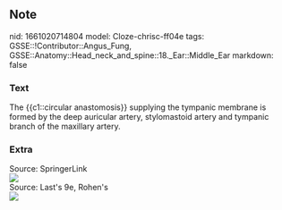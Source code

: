 ## Note
nid: 1661020714804
model: Cloze-chrisc-ff04e
tags: GSSE::!Contributor::Angus_Fung, GSSE::Anatomy::Head_neck_and_spine::18._Ear::Middle_Ear
markdown: false

### Text
The {{c1::circular anastomosis}} supplying the tympanic membrane is formed by the deep auricular artery, stylomastoid artery and tympanic branch of the maxillary artery.

### Extra
<div>
  <div>
    Source: SpringerLink
  </div>
  <div><img src="310418_1_En_3_Fig29_HTML.png"></div>
</div>
<div>
  Source: Last's 9e, Rohen's
</div>
<div><img src=
"paste-431b884667b2e66e4d32f823d1b15ce0985a5198.jpg"></div>

